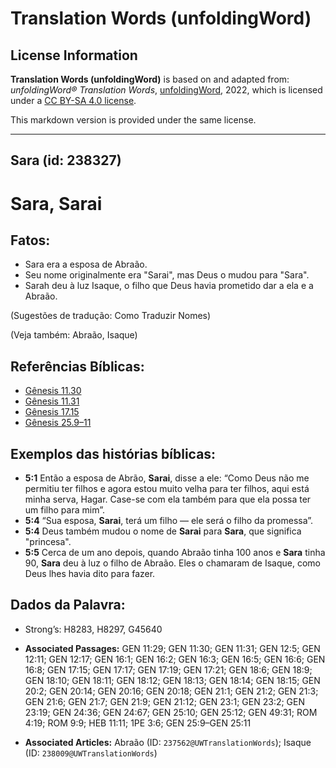 # Translation Words (unfoldingWord)

## License Information

**Translation Words (unfoldingWord)** is based on and adapted from: _unfoldingWord® Translation Words_, [unfoldingWord](https://unfoldingword.org/utw), 2022, which is licensed under a [CC BY-SA 4.0 license](https://creativecommons.org/licenses/by-sa/4.0/legalcode.en).

This markdown version is provided under the same license.



--------------------------------

## Sara (id: 238327)

Sara, Sarai
===========

Fatos:
------

* Sara era a esposa de Abraão.
* Seu nome originalmente era "Sarai", mas Deus o mudou para "Sara".
* Sarah deu à luz Isaque, o filho que Deus havia prometido dar a ela e a Abraão.

(Sugestões de tradução: Como Traduzir Nomes)

(Veja também: Abraão, Isaque)

Referências Bíblicas:
---------------------

* [Gênesis 11\.30](https://ref.ly/Gen11:30)
* [Gênesis 11\.31](https://ref.ly/Gen11:31)
* [Gênesis 17\.15](https://ref.ly/Gen17:15)
* [Gênesis 25\.9–11](https://ref.ly/Gen25:9-Gen25:11)

Exemplos das histórias bíblicas:
--------------------------------

* **5:1** Então a esposa de Abrão, **Sarai**, disse a ele: “Como Deus não me permitiu ter filhos e agora estou muito velha para ter filhos, aqui está minha serva, Hagar. Case\-se com ela também para que ela possa ter um filho para mim”.
* **5:4** “Sua esposa, **Sarai**, terá um filho — ele será o filho da promessa”.
* **5:4** Deus também mudou o nome de **Sarai** para **Sara**, que significa "princesa".
* **5:5** Cerca de um ano depois, quando Abraão tinha 100 anos e **Sara** tinha 90, **Sara** deu à luz o filho de Abraão. Eles o chamaram de Isaque, como Deus lhes havia dito para fazer.

Dados da Palavra:
-----------------

* Strong’s: H8283, H8297, G45640

* **Associated Passages:** GEN 11:29; GEN 11:30; GEN 11:31; GEN 12:5; GEN 12:11; GEN 12:17; GEN 16:1; GEN 16:2; GEN 16:3; GEN 16:5; GEN 16:6; GEN 16:8; GEN 17:15; GEN 17:17; GEN 17:19; GEN 17:21; GEN 18:6; GEN 18:9; GEN 18:10; GEN 18:11; GEN 18:12; GEN 18:13; GEN 18:14; GEN 18:15; GEN 20:2; GEN 20:14; GEN 20:16; GEN 20:18; GEN 21:1; GEN 21:2; GEN 21:3; GEN 21:6; GEN 21:7; GEN 21:9; GEN 21:12; GEN 23:1; GEN 23:2; GEN 23:19; GEN 24:36; GEN 24:67; GEN 25:10; GEN 25:12; GEN 49:31; ROM 4:19; ROM 9:9; HEB 11:11; 1PE 3:6; GEN 25:9–GEN 25:11
* **Associated Articles:** Abraão (ID: `237562@UWTranslationWords`); Isaque (ID: `238009@UWTranslationWords`)


